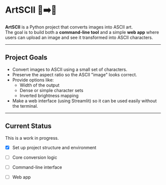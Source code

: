 # ArtSCII 🎨➡️🔡

**ArtSCII** is a Python project that converts images into ASCII art.  
The goal is to build both a **command-line tool** and a simple **web app** where users can upload an image and see it transformed into ASCII characters.

---

## Project Goals
- Convert images to ASCII using a small set of characters.
- Preserve the aspect ratio so the ASCII "image" looks correct.
- Provide options like:
  - Width of the output
  - Dense or simple character sets
  - Inverted brightness mapping
- Make a web interface (using Streamlit) so it can be used easily without the terminal.

---

## Current Status
This is a work in progress.  
- [x] Set up project structure and environment  
- [ ] Core conversion logic  
- [ ] Command-line interface  
- [ ] Web app  



